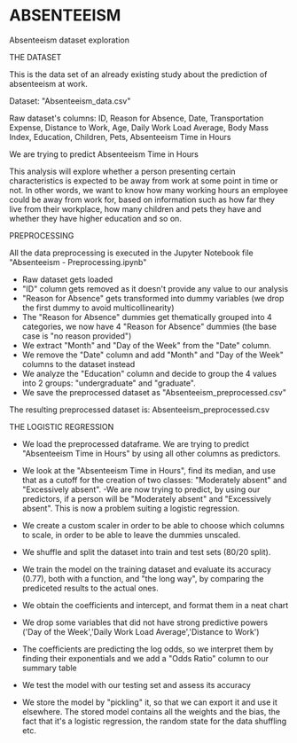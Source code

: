 # ABSENTEEISM
Absenteeism dataset exploration

THE DATASET

This is the data set of an already existing study about the prediction of absenteeism at work.

Dataset: "Absenteeism_data.csv"

Raw dataset's columns: ID, Reason for Absence, Date, Transportation Expense, Distance to Work, Age, Daily Work Load Average, Body Mass Index, Education, Children, Pets, Absenteeism Time in Hours

We are trying to predict Absenteeism Time in Hours

This analysis will explore  whether a person presenting certain characteristics  is expected to be away from work at some point in time or not. 
In other words, we want to know how many working hours an employee could be away from work for, based on information  such as how far they live from their workplace, how many children and pets they have and whether they have higher education and so on.


PREPROCESSING

All the data preprocessing is executed in the Jupyter Notebook file "Absenteeism - Preprocessing.ipynb"

- Raw dataset gets loaded
- "ID" column gets removed as it doesn't provide any value to our analysis
- "Reason for Absence" gets transformed into dummy variables (we drop the first dummy to avoid multicollinearity)
- The "Reason for Absence" dummies get thematically grouped into 4 categories, we now have 4 "Reason for Absence" dummies (the base case is "no reason provided")
- We extract "Month" and "Day of the Week" from the "Date" column.
- We remove the "Date" column and add "Month" and "Day of the Week" columns to the dataset instead
- We analyze the "Education" column and decide to group the 4 values into 2 groups: "undergraduate" and "graduate".
- We save the preprocessed dataset as "Absenteeism_preprocessed.csv"

The resulting preprocessed dataset is: Absenteeism_preprocessed.csv


THE LOGISTIC REGRESSION

- We load the preprocessed dataframe. We are trying to predict "Absenteeism Time in Hours" by using all other columns as predictors.
- We look at the "Absenteeism Time in Hours", find its median, and use that as a cutoff for the creation of two classes: "Moderately absent" and "Excessively absent".
-We are now trying to predict, by using our predictors, if a person will be "Moderately absent" and "Excessively absent".
This is now a problem suiting a logistic regression.
- We create a custom scaler in order to be able to choose which columns to scale, in order to be able to leave the dummies unscaled.
- We shuffle and split the dataset into train and test sets (80/20 split).

- We train the model on the training dataset and evaluate its accuracy (0.77), both with a function, and "the long way", by comparing the prediceted results to the actual ones.

- We obtain the coefficients and intercept, and format them in a neat chart
- We drop some variables that did not have strong predictive powers ('Day of the Week','Daily Work Load Average','Distance to Work')

- The coefficients are predicting the log odds, so we interpret them by finding their exponentials and we add a "Odds Ratio" column to our summary table
-  We test the model with our testing set and assess its accuracy

-  We store the model by "pickling" it, so that we can export it and use it elsewhere. The stored model contains all the weights and the bias, the fact that it's a logistic regression, the random state for the data shuffling etc.

